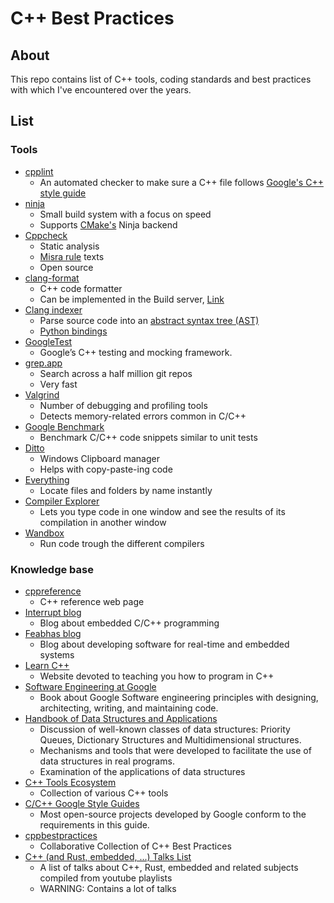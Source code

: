 # C++ Best Practices

## About
This repo contains list of C++ tools, coding standards and best practices with which I've encountered over the years.

## List
### Tools
* [cpplint](https://github.com/google/styleguide/tree/gh-pages/cpplint)
    - An automated checker to make sure a C++ file follows [Google's C++ style guide](https://github.com/google/styleguide)
* [ninja](https://ninja-build.org/)
    - Small build system with a focus on speed
    - Supports [CMake's](https://cmake.org/) Ninja backend
* [Cppcheck](https://cppcheck.sourceforge.io/)
    - Static analysis
    - [Misra rule](https://www.perforce.com/resources/qac/misra-c-cpp) texts
    - Open source
* [clang-format](https://clang.llvm.org/docs/ClangFormat.html)
    - C++ code formatter
    - Can be implemented in the Build server, [Link](https://embeddedartistry.com/blog/2017/10/30/clang-format-wrapper-script-examples/)
* [Clang indexer](https://clang.llvm.org/doxygen/group__CINDEX.html)
    - Parse source code into an [abstract syntax tree (AST)](https://en.wikipedia.org/wiki/Abstract_syntax_tree)
    - [Python bindings](https://pypi.org/project/libclang/)
* [GoogleTest](https://github.com/google/googletest)
    - Google’s C++ testing and mocking framework.
* [grep.app](https://grep.app/)
    - Search across a half million git repos
    - Very fast
* [Valgrind](https://valgrind.org/docs/manual/quick-start.html)
    - Number of debugging and profiling tools
    - Detects memory-related errors common in C/C++
* [Google Benchmark](https://github.com/google/benchmark)
    -  Benchmark C/C++ code snippets similar to unit tests
* [Ditto](https://ditto-cp.sourceforge.io/)
    - Windows Clipboard manager
    - Helps with copy-paste-ing code
* [Everything](https://www.voidtools.com/)
    - Locate files and folders by name instantly
* [Compiler Explorer](https://godbolt.org/)
    - Lets you type code in one window and see the results of its compilation in another window
* [Wandbox](https://wandbox.org/)
    - Run code trough the different compilers

### Knowledge base
* [cppreference](https://en.cppreference.com/)
    - C++ reference web page
* [Interrupt blog](https://interrupt.memfault.com/blog/)
    - Blog about embedded C/C++ programming
* [Feabhas blog](https://blog.feabhas.com/)
    - Blog about developing software for real-time and embedded systems
* [Learn C++](https://www.learncpp.com/)
    - Website devoted to teaching you how to program in C++
* [Software Engineering at Google](https://www.oreilly.com/library/view/software-engineering-at/9781492082781/)
    - Book about Google Software engineering principles with designing, architecting, writing, and maintaining code.
* [Handbook of Data Structures and Applications](https://www.oreilly.com/library/view/handbook-of-data/9781351645645/)
    - Discussion of well-known classes of data structures: Priority Queues, Dictionary Structures and Multidimensional structures. 
    - Mechanisms and tools that were developed to facilitate the use of data structures in real programs. 
    - Examination of the applications of data structures
* [C++ Tools Ecosystem](https://hackingcpp.com/cpp/tools/ecosystem.html)
    - Collection of various C++ tools
* [C/C++ Google Style Guides](https://google.github.io/styleguide/cppguide.html)
    - Most open-source projects developed by Google conform to the requirements in this guide.
* [cppbestpractices](https://lefticus.gitbooks.io/cpp-best-practices/content/)
    - Collaborative Collection of C++ Best Practices
* [C++ (and Rust, embedded, ...) Talks List](https://wovo.github.io/ctl/)
    - A list of talks about C++, Rust, embedded and related subjects compiled from youtube playlists
    - WARNING: Contains a lot of talks

